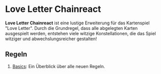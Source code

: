 # Love Letter Chainreact

**Love Letter Chainreact** ist eine lustige Erweiterung für das Kartenspiel
"Love Letter". Durch die Grundregel, dass alle abgelegten Karten ausgespielt
werden, entstehen viele witzige Konstellationen, die das Spiel witziger und
abwechslungsreicher gestalten!

## Regeln

1. [Basics](basics.md): Ein Überblick über alle neuen Regeln.
